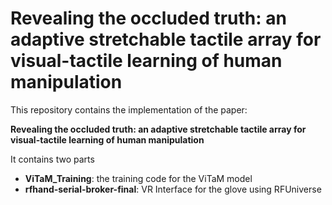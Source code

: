 # Revealing the occluded truth: an adaptive stretchable tactile array for visual-tactile learning of human manipulation
This repository contains the implementation of the paper:

**Revealing the occluded truth: an adaptive stretchable tactile array for visual-tactile learning of human manipulation**

It contains two parts
- **ViTaM_Training**: the training code for the ViTaM model
- **rfhand-serial-broker-final**: VR Interface for the glove using RFUniverse

